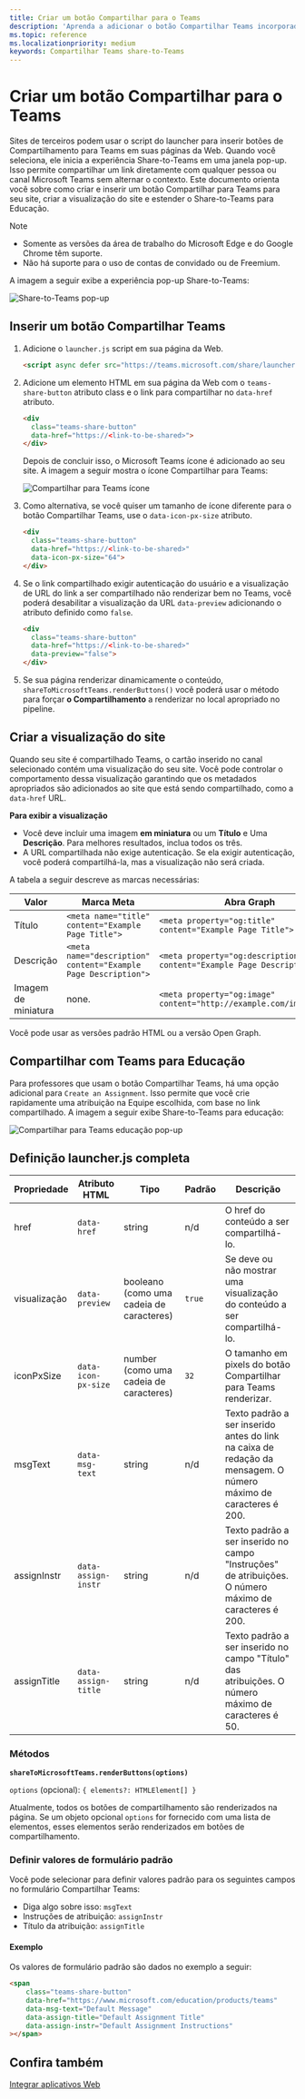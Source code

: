 ```yaml
---
title: Criar um botão Compartilhar para o Teams
description: 'Aprenda a adicionar o botão Compartilhar Teams incorporado ao seu site, com uma visualização de site, usando exemplos de código'
ms.topic: reference
ms.localizationpriority: medium
keywords: Compartilhar Teams share-to-Teams
---
```

# <a name="create-share-to-teams-button"></a>Criar um botão Compartilhar para o Teams

Sites de terceiros podem usar o script do launcher para inserir botões de Compartilhamento para Teams em suas páginas da Web. Quando você seleciona, ele inicia a experiência Share-to-Teams em uma janela pop-up. Isso permite compartilhar um link diretamente com qualquer pessoa ou canal Microsoft Teams sem alternar o contexto. Este documento orienta você sobre como criar e inserir um botão Compartilhar para Teams para seu site, criar a visualização do site e estender o Share-to-Teams para Educação.

> [!NOTE]
> * Somente as versões da área de trabalho do Microsoft Edge e do Google Chrome têm suporte.
> * Não há suporte para o uso de contas de convidado ou de Freemium.  

A imagem a seguir exibe a experiência pop-up Share-to-Teams:

![Share-to-Teams pop-up](~/assets/images/share-to-teams-popup.png)

## <a name="embed-a-share-to-teams-button"></a>Inserir um botão Compartilhar Teams

1. Adicione o `launcher.js` script em sua página da Web.

    ```html
    <script async defer src="https://teams.microsoft.com/share/launcher.js"></script>
    ```

1. Adicione um elemento HTML em sua página da Web com o `teams-share-button` atributo class e o link para compartilhar no `data-href` atributo.

    ```html
    <div
      class="teams-share-button"
      data-href="https://<link-to-be-shared>">
    </div>
    ```

    Depois de concluir isso, o Microsoft Teams ícone é adicionado ao seu site. A imagem a seguir mostra o ícone Compartilhar para Teams:

    ![Compartilhar para Teams ícone](~/assets/icons/share-to-teams-icon.png)

1. Como alternativa, se você quiser um tamanho de ícone diferente para o botão Compartilhar Teams, use o `data-icon-px-size` atributo.

    ```html
    <div
      class="teams-share-button"
      data-href="https://<link-to-be-shared>"
      data-icon-px-size="64">
    </div>
    ```
1. Se o link compartilhado exigir autenticação do usuário e a visualização de URL do link a ser compartilhado não renderizar bem no Teams, você poderá desabilitar a visualização da URL `data-preview` adicionando o atributo definido como `false`.

    ```html
    <div
      class="teams-share-button"
      data-href="https://<link-to-be-shared>"
      data-preview="false">
    </div>
    ```

1. Se sua página renderizar dinamicamente o conteúdo, `shareToMicrosoftTeams.renderButtons()` você poderá usar o método para forçar **o Compartilhamento** a renderizar no local apropriado no pipeline.

## <a name="craft-your-website-preview"></a>Criar a visualização do site

Quando seu site é compartilhado Teams, o cartão inserido no canal selecionado contém uma visualização do seu site. Você pode controlar o comportamento dessa visualização garantindo que os metadados apropriados são adicionados ao site que está sendo compartilhado, como a `data-href` URL.  

**Para exibir a visualização**

* Você deve incluir uma imagem **em miniatura** ou um **Título** e Uma **Descrição**. Para melhores resultados, inclua todos os três.
* A URL compartilhada não exige autenticação. Se ela exigir autenticação, você poderá compartilhá-la, mas a visualização não será criada.

A tabela a seguir descreve as marcas necessárias:

|Valor|Marca Meta| Abra Graph|
|----|----|----|
|Título|`<meta name="title" content="Example Page Title">`|`<meta property="og:title" content="Example Page Title">`|
|Descrição|`<meta name="description" content="Example Page Description">`|`<meta property="og:description" content="Example Page Description">`|
|Imagem de miniatura| none. |`<meta property="og:image" content="http://example.com/image.jpg">`|

Você pode usar as versões padrão HTML ou a versão Open Graph.

## <a name="share-to-teams-for-education"></a>Compartilhar com Teams para Educação

Para professores que usam o botão Compartilhar Teams, há uma opção adicional para `Create an Assignment`. Isso permite que você crie rapidamente uma atribuição na Equipe escolhida, com base no link compartilhado. A imagem a seguir exibe Share-to-Teams para educação: 

![Compartilhar para Teams educação pop-up](~/assets/images/share-to-teams-popup-edu.png)

## <a name="full-launcherjs-definition"></a>Definição launcher.js completa

| Propriedade | Atributo HTML | Tipo | Padrão | Descrição |
| -------------- | ---------------------- | --------------------- | ------- | ---------------------------------------------------------------------- |
| href | `data-href` | string | n/d | O href do conteúdo a ser compartilhá-lo. |
| visualização | `data-preview` | booleano (como uma cadeia de caracteres) | `true` | Se deve ou não mostrar uma visualização do conteúdo a ser compartilhá-lo. |
| iconPxSize | `data-icon-px-size` | number (como uma cadeia de caracteres) | `32` | O tamanho em pixels do botão Compartilhar para Teams renderizar. |
| msgText | `data-msg-text` | string | n/d | Texto padrão a ser inserido antes do link na caixa de redação da mensagem. O número máximo de caracteres é 200. |
| assignInstr | `data-assign-instr` | string | n/d | Texto padrão a ser inserido no campo "Instruções" de atribuições. O número máximo de caracteres é 200. |
| assignTitle | `data-assign-title` | string | n/d | Texto padrão a ser inserido no campo "Título" das atribuições. O número máximo de caracteres é 50. |

### <a name="methods"></a>Métodos

**`shareToMicrosoftTeams.renderButtons(options)`**

`options` (opcional): `{ elements?: HTMLElement[] }`

Atualmente, todos os botões de compartilhamento são renderizados na página. Se um objeto opcional `options` for fornecido com uma lista de elementos, esses elementos serão renderizados em botões de compartilhamento.

### <a name="set-default-form-values"></a>Definir valores de formulário padrão

Você pode selecionar para definir valores padrão para os seguintes campos no formulário Compartilhar Teams:

* Diga algo sobre isso: `msgText`
* Instruções de atribuição: `assignInstr`
* Título da atribuição: `assignTitle`

#### <a name="example"></a>Exemplo

 Os valores de formulário padrão são dados no exemplo a seguir:

```html
<span
    class="teams-share-button"
    data-href="https://www.microsoft.com/education/products/teams"
    data-msg-text="Default Message"
    data-assign-title="Default Assignment Title"
    data-assign-instr="Default Assignment Instructions"
></span>
```

## <a name="see-also"></a>Confira também

[Integrar aplicativos Web](~/samples/integrate-web-apps-overview.md)
